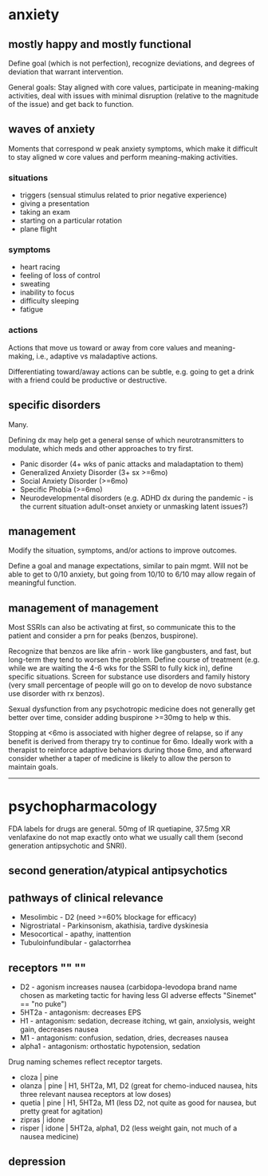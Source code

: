# anxiety


## mostly happy and mostly functional

Define goal (which is not perfection),
recognize deviations,
and degrees of deviation
that warrant intervention.

General goals:
Stay aligned with core values,
participate in meaning-making activities,
deal with issues with minimal disruption
(relative to the magnitude of the issue)
and get back to function.


## waves of anxiety

Moments that correspond w peak anxiety symptoms,
which make it difficult to stay aligned w core values and perform meaning-making activities.


### situations

- triggers (sensual stimulus related to prior negative experience)
- giving a presentation
- taking an exam
- starting on a particular rotation
- plane flight


### symptoms

- heart racing
- feeling of loss of control
- sweating
- inability to focus
- difficulty sleeping
- fatigue


### actions

Actions that move us toward or away from 
core values and meaning-making,
i.e., adaptive vs maladaptive actions.

Differentiating toward/away actions can be subtle,
e.g. going to get a drink with a friend could be productive or destructive.


## specific disorders

Many. 

Defining dx may help get a general sense of which neurotransmitters to modulate,
which meds and other approaches to try first.

- Panic disorder (4+ wks of panic attacks and maladaptation to them)
- Generalized Anxiety Disorder (3+ sx >=6mo)
- Social Anxiety Disorder (>=6mo)
- Specific Phobia (>=6mo)
- Neurodevelopmental disorders (e.g. ADHD dx during the pandemic - is the current situation adult-onset anxiety or unmasking latent issues?)


## management

Modify the situation, symptoms, and/or actions to improve outcomes.

Define a goal and manage expectations, similar to pain mgmt.
Will not be able to get to 0/10 anxiety,
but going from 10/10 to 6/10 may allow 
regain of meaningful function.


## management of management

Most SSRIs can also be activating at first,
so communicate this to the patient
and consider a prn for peaks (benzos, buspirone).

Recognize that benzos are like afrin - 
work like gangbusters, and fast,
but long-term they tend to worsen the problem.
Define course of treatment 
(e.g. while we are waiting the 4-6 wks for the SSRI to fully kick in),
define specific situations.
Screen for substance use disorders
and family history 
(very small percentage of people
will go on to develop de novo substance use disorder 
with rx benzos).

Sexual dysfunction from any psychotropic medicine 
does not generally get better over time,
consider adding buspirone >=30mg to help w this.

Stopping at <6mo is associated with higher degree of relapse,
so if any benefit is derived from therapy try to continue for 6mo.
Ideally work with a therapist to reinforce adaptive behaviors during those 6mo,
and afterward consider whether a taper of medicine is likely to allow the person to maintain goals.

---

# psychopharmacology

FDA labels for drugs are general.
50mg of IR quetiapine, 37.5mg XR venlafaxine 
do not map exactly onto what we usually call them
(second generation antipsychotic and SNRI).

## second generation/atypical antipsychotics

## pathways of clinical relevance

- Mesolimbic - D2 (need >=60% blockage for efficacy)
- Nigrostriatal - Parkinsonism, akathisia, tardive dyskinesia
- Mesocortical - apathy, inattention
- Tubuloinfundibular - galactorrhea

## receptors "" ""

- D2 - agonism increases nausea (carbidopa-levodopa brand name chosen as marketing tactic for having less GI adverse effects "Sinemet" == "no puke")
- 5HT2a - antagonism: decreases EPS
- H1 - antagonism: sedation, decrease itching, wt gain, anxiolysis, weight gain, decreases nausea
- M1 - antagonism: confusion, sedation, dries, decreases nausea
- alpha1 - antagonism: orthostatic hypotension, sedation

Drug naming schemes reflect receptor targets.

- cloza   | pine
- olanza  | pine    | H1, 5HT2a, M1, D2 (great for chemo-induced nausea, hits three relevant nausea receptors at low doses)
- quetia  | pine    | H1, 5HT2a, M1     (less D2, not quite as good for nausea, but pretty great for agitation)
- zipras  | idone
- risper  | idone   | 5HT2a, alpha1, D2 (less weight gain, not much of a nausea medicine)

## depression


